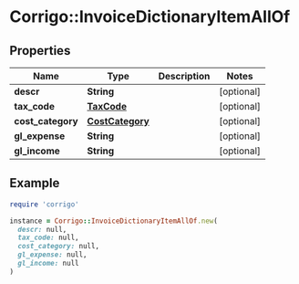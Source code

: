 # Corrigo::InvoiceDictionaryItemAllOf

## Properties

| Name | Type | Description | Notes |
| ---- | ---- | ----------- | ----- |
| **descr** | **String** |  | [optional] |
| **tax_code** | [**TaxCode**](TaxCode.md) |  | [optional] |
| **cost_category** | [**CostCategory**](CostCategory.md) |  | [optional] |
| **gl_expense** | **String** |  | [optional] |
| **gl_income** | **String** |  | [optional] |

## Example

```ruby
require 'corrigo'

instance = Corrigo::InvoiceDictionaryItemAllOf.new(
  descr: null,
  tax_code: null,
  cost_category: null,
  gl_expense: null,
  gl_income: null
)
```

